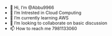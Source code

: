 - 👋 Hi, I’m @Abbu9966
- 👀 I’m Intrested in Cloud Computing 
- 🌱 I’m currently learning AWS
- 💞️ I’m looking to collaborate on basic discussion 
- 📫 How to reach me 7981133060

<!---
Abbu9966/Abbu9966 is a ✨ special ✨ repository because its `README.md` (this file) appears on your GitHub profile.
You can click the Preview link to take a look at your changes.
--->
